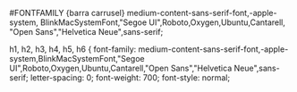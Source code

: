 #FONTFAMILY {barra carrusel}
medium-content-sans-serif-font,-apple-system,
BlinkMacSystemFont,"Segoe UI",Roboto,Oxygen,Ubuntu,Cantarell,
"Open Sans","Helvetica Neue",sans-serif;

h1, h2, h3, h4, h5, h6 {
    font-family: medium-content-sans-serif-font,-apple-system,BlinkMacSystemFont,"Segoe UI",Roboto,Oxygen,Ubuntu,Cantarell,"Open Sans","Helvetica Neue",sans-serif;
    letter-spacing: 0;
    font-weight: 700;
    font-style: normal;
